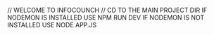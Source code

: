 // WELCOME TO INFOCOUNCH 
// CD TO THE MAIN PROJECT DIR
IF NODEMON IS INSTALLED USE NPM RUN DEV
IF NODEMON IS NOT INSTALLED USE NODE APP.JS 